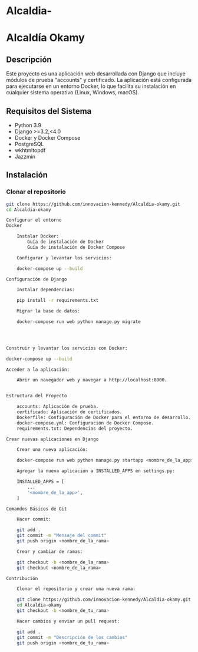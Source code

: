 # Alcaldia-
# Alcaldía Okamy

## Descripción
Este proyecto es una aplicación web desarrollada con Django que incluye módulos de prueba "accounts" y certificado. La aplicación está configurada para ejecutarse en un entorno Docker, lo que facilita su instalación en cualquier sistema operativo (Linux, Windows, macOS).

## Requisitos del Sistema
- Python 3.9
- Django >=3.2,<4.0
- Docker y Docker Compose
- PostgreSQL
- wkhtmltopdf
- Jazzmin

## Instalación

### Clonar el repositorio
```bash
git clone https://github.com/innovacion-kennedy/Alcaldia-okamy.git
cd Alcaldia-okamy

Configurar el entorno
Docker

    Instalar Docker:
        Guía de instalación de Docker
        Guía de instalación de Docker Compose

    Configurar y levantar los servicios:

    docker-compose up --build

Configuración de Django

    Instalar dependencias:

    pip install -r requirements.txt

    Migrar la base de datos:

    docker-compose run web python manage.py migrate


   

Construir y levantar los servicios con Docker:

docker-compose up --build

Acceder a la aplicación:

    Abrir un navegador web y navegar a http://localhost:8000.


Estructura del Proyecto

    accounts: Aplicación de prueba.
    certificado: Aplicación de certificados.
    Dockerfile: Configuración de Docker para el entorno de desarrollo.
    docker-compose.yml: Configuración de Docker Compose.
    requirements.txt: Dependencias del proyecto.

Crear nuevas aplicaciones en Django

    Crear una nueva aplicación:

    docker-compose run web python manage.py startapp <nombre_de_la_app>

    Agregar la nueva aplicación a INSTALLED_APPS en settings.py:

    INSTALLED_APPS = [
        ...
        '<nombre_de_la_app>',
    ]

Comandos Básicos de Git

    Hacer commit:

    git add .
    git commit -m "Mensaje del commit"
    git push origin <nombre_de_la_rama>

    Crear y cambiar de ramas:

    git checkout -b <nombre_de_la_rama>
    git checkout <nombre_de_la_rama>

Contribución

    Clonar el repositorio y crear una nueva rama:

    git clone https://github.com/innovacion-kennedy/Alcaldia-okamy.git
    cd Alcaldia-okamy
    git checkout -b <nombre_de_tu_rama>

    Hacer cambios y enviar un pull request:

    git add .
    git commit -m "Descripción de los cambios"
    git push origin <nombre_de_tu_rama>

